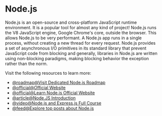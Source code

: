 # Node.js

Node.js is an open-source and cross-platform JavaScript runtime environment. It is a popular tool for almost any kind of project! Node.js runs the V8 JavaScript engine, Google Chrome's core, outside the browser. This allows Node.js to be very performant. A Node.js app runs in a single process, without creating a new thread for every request. Node.js provides a set of asynchronous I/O primitives in its standard library that prevent JavaScript code from blocking and generally, libraries in Node.js are written using non-blocking paradigms, making blocking behavior the exception rather than the norm.

Visit the following resources to learn more:

- [@roadmap@Visit Dedicated Node.js Roadmap](https://roadmap.sh/nodejs)
- [@official@Official Website](https://nodejs.org/en/about/)
- [@official@Learn Node.js Official Website](https://nodejs.org/en/learn/getting-started/introduction-to-nodejs)
- [@article@Node.JS Introduction](https://www.w3schools.com/nodejs/nodejs_intro.asp)
- [@video@Node.js and Express.js Full Course](https://www.youtube.com/watch?v=Oe421EPjeBE)
- [@feed@Explore top posts about Node.js](https://app.daily.dev/tags/nodejs?ref=roadmapsh)
